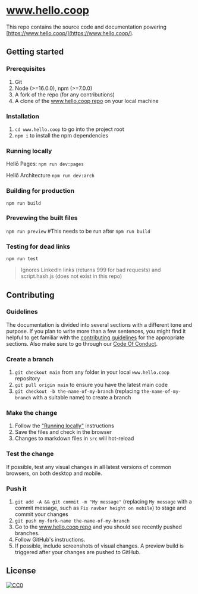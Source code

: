 # www.hello.coop

This repo contains the source code and documentation powering [https://www.hello.coop/](https://www.hello.coop/).

## Getting started

### Prerequisites

1. Git
1. Node (>=16.0.0), npm (>=7.0.0)
1. A fork of the repo (for any contributions)
1. A clone of the [www.hello.coop repo](https://github.com/hellocoop/www.hello.coop) on your local machine

### Installation

1. `cd www.hello.coop` to go into the project root
1. `npm i` to install the npm dependencies

### Running locally
Hellō Pages: `npm run dev:pages`

Hellō Architecture `npm run dev:arch`

### Building for production
`npm run build`

### Prevewing the built files
`npm run preview` #This needs to be run after `npm run build`

### Testing for dead links
`npm run test`
> Ignores LinkedIn links (returns 999 for bad requests) and script.hash.js (does not exist in this repo)

## Contributing

### Guidelines

The documentation is divided into several sections with a different tone and purpose. If you plan to write more than a few sentences, you might find it helpful to get familiar with the [contributing guidelines]() for the appropriate sections. Also make sure to go through our [Code Of Conduct](https://github.com/hellocoop/www.hello.coop/blob/main/CODE_OF_CONDUCT.md).

### Create a branch

1. `git checkout main` from any folder in your local `www.hello.coop` repository
1. `git pull origin main` to ensure you have the latest main code
1. `git checkout -b the-name-of-my-branch` (replacing `the-name-of-my-branch` with a suitable name) to create a branch

### Make the change

1. Follow the ["Running locally"](#running-locally) instructions
1. Save the files and check in the browser
  1. Changes to markdown files in `src` will hot-reload

### Test the change

If possible, test any visual changes in all latest versions of common browsers, on both desktop and mobile.

### Push it

1. `git add -A && git commit -m "My message"` (replacing `My message` with a commit message, such as `Fix navbar height on mobile`) to stage and commit your changes
1. `git push my-fork-name the-name-of-my-branch`
1. Go to the [www.hello.coop repo](https://github.com/hellocoop/www.hello.coop) and you should see recently pushed branches.
1. Follow GitHub's instructions.
1. If possible, include screenshots of visual changes. A preview build is triggered after your changes are pushed to GitHub.


## License

<a href="LICENSE">![CC0](https://cdn.hello.coop/images/cc-zero.svg)</a>
